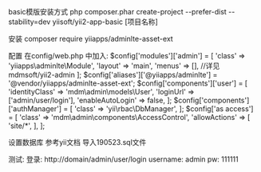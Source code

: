basic模版安装方式
php composer.phar create-project --prefer-dist --stability=dev yiisoft/yii2-app-basic [项目名称]

安装
composer require yiiapps/adminlte-asset-ext

配置
在config/web.php 中加入:
$config['modules']['admin'] = [
    'class' => 'yiiapps\adminlte\Module',
    'layout' => 'main',
    'menus' => [], //详见 mdmsoft/yii2-admin
];
$config['aliases']['@yiiapps/adminlte'] = '@vendor/yiiapps/adminlte-asset-ext';
$config['components']['user'] = [
    'identityClass' => 'mdm\admin\models\User',
    'loginUrl' => ['admin/user/login'],
    'enableAutoLogin' => false,
];
$config['components']['authManager'] = [
    'class' => 'yii\rbac\DbManager',
];
$config['as access'] = [
    'class' => 'mdm\admin\components\AccessControl',
    'allowActions' => [
        'site/*',
    ],
];

设置数据库
参考yii文档
导入190523.sql文件

测试:
登录: http://domain/admin/user/login
username: admin  pw: 111111